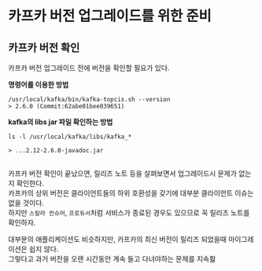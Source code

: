 # 카프카 버전 업그레이드를 위한 준비
## 카프카 버전 확인 
카프카 버전 업그레이드 전에 버전을 확인할 필요가 있다.     

**명령어를 이용한 방법**  
```shell
/usr/local/kafka/bin/kafka-topcis.sh --version
> 2.6.0 (Commit:62abe01bee039651)
```

**kafka의 libs jar 파일 확인하는 방법**  
```shell
ls -l /usr/local/kafka/libs/kafka_*

> ...2.12-2.6.0-javadoc.jar 
``` 

## 

카프카 버전 확인이 끝났으면, 릴리즈 노트 등을 살펴보면서 업그레이드시 문제가 없는지 확인한다.      
카프카의 상위 버전은 클라이언트들의 하위 호환성을 갖기에 대부분 클라이언트 이슈는 없을 것이다.        
하지만 `스칼라 컨슈머`, `프로듀서`처럼 서비스가 종료된 경우도 있으므로 꼭 릴리즈 노트를 확인하자.   










대부분의 애플리케이션도 비슷하지만, 카프카의 최신 버전이 릴리즈 되었을때 마이그레이션은 쉽지 않다.   
그렇다고 과거 버전을 오랜 시간동안 계속 들고 다녀야하는 문제를 지속핧

